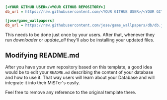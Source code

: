 
```ini
[<YOUR GITHUB USER>/<YOUR GITHUB REPOSITORY>]
db_url = https://raw.githubusercontent.com/<YOUR GITHUB USER>/<YOUR GITHUB REPOSITORY>/db/db.json.zip
```


```ini
[jose/game_wallpapers]
db_url = https://raw.githubusercontent.com/jose/game_wallpapers/db/db.json.zip
```

This needs to be done just once by your users. After that, whenever they run *downloader* or *update_all* they'll also be installing your updated files.

## Modifying README.md

After you have your own repository based on this template, a good idea would be to edit your `README.md` describing the content of your database and how to use it. That way users will learn about your Database and will integrate it into their MiSTer's easily.

Feel free to remove any reference to the original template there.
